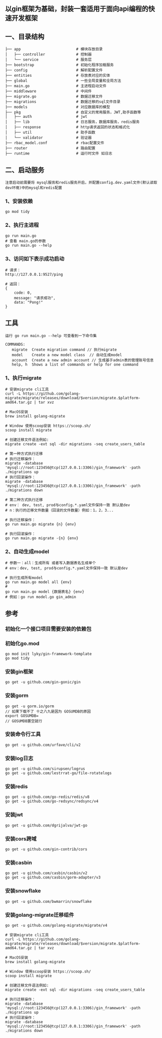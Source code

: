 ## 以gin框架为基础，封装一套适用于面向api编程的快速开发框架
## 一、目录结构
```
├── app                         # 模块存放目录
│   ├── controller              # 控制器
│   └── service                 # 服务层
├── bootstrap                   # 初始化程序加载服务
├── config                      # 解析配置文件
├── entities                    # 存放表对应的实体
├── global                      # 一些全局变量和全局方法
├── main.go                     # 主进程启动文件
├── middleware                  # 中间件
├── migrate.go                  # 数据迁移文件
├── migrations                  # 数据迁移的sql文件目录
├── models                      # 对应数据库的模型
├── pkg                         # 自定义的常用服务，JWT,助手函数等
│   ├── auth                    # jwt
│   ├── lib                     # 日志服务，数据库服务，redis服务
│   ├── response                # http请求返回的状态和格式化
│   ├── util                    # 助手函数
│   └── validator               # 验证器
├── rbac_model.conf             # rbac配置文件
├── router                      # 路由配置
├── runtime                     # 运行时文件 如日志
```

## 二、启动服务
```
注意启动前需要将 mysql服务和redis服务开启，并配置config.dev.yaml文件(默认读取dev环境)中的mysql和redis配置
```
### 1、安装依赖
```shell script
go mod tidy 
```
### 2、执行主进程
```shell script
go run main.go 
# 查看 main.go的参数
go run main.go --help
```
### 3、访问如下表示成功启动
```shell script
# 请求：
http://127.0.0.1:9527/ping

# 返回：
{
    code: 0,
    message: "请求成功",
    data: "Pong!"
}
```
## 工具
```
运行 go run main.go --help 可查看到一下命令集

COMMANDS:
   migrate  Create migration command // 执行migrate
   model    Create a new model class  // 自动生成model
   account  Create a new admin account // 生成基于admin表的管理账号信息
   help, h  Shows a list of commands or help for one command
```
### 1、执行migrate
```shell script
# 安装migrate cli工具
curl -L https://github.com/golang-migrate/migrate/releases/download/$version/migrate.$platform-amd64.tar.gz | tar xvz

# MacOS安装
brew install golang-migrate

# Window 使用scoop安装 https://scoop.sh/
scoop install migrate

# 创建迁移文件语法例如:
migrate create -ext sql -dir migrations -seq create_users_table

# 第一种方式执行迁移
# 执行迁移操作：
migrate -database 'mysql://root:123456@tcp(127.0.0.1:3306)/gin_framework' -path ./migrations up
# 执行回滚操作：
migrate -database 'mysql://root:123456@tcp(127.0.0.1:3306)/gin_framework' -path ./migrations down

# 第二种方式执行迁移
# env： dev, test, prod与config.*.yaml文件保持一致 默认是dev
# n：执行的迁移文件数量（回滚的文件数量）例如：1，2，3...

# 执行迁移操作：
go run main.go migrate {n} {env}

# 执行回滚操作：
go run main.go migrate -{n} {env}
```
### 2、自动生成model
```shell script
# 参数一：all：生成所有 或者写入数据表名生成单个
# env：dev, test, prod与config.*.yaml文件保持一致 默认是dev

# 执行生成所有model
go run main.go model all {env}
#
go run main.go model {数据表名} {env}
# 例如：go run model.go gin_admin
```

## 参考 
### 初始化一个接口项目需要安装的依赖包
### 初始化go.mod
```shell script
go mod init lyky/gin-framework-template
go mod tidy
```

### 安装gin框架
```shell script
go get -u github.com/gin-gonic/gin
```

### 安装gorm
```shell script
go get -u gorm.io/gorm
// 如果下载不了 十之八九是因为 GOSUMDB的原因 
export GOSUMDB=
// GOSUMDB置空就行
```

### 安装命令行工具
```shell script
go get -u github.com/urfave/cli/v2
```

### 安装log日志
```shell script
go get -u github.com/sirupsen/logrus
go get -u github.com/lestrrat-go/file-rotatelogs
```

### 安装redis
```shell script
go get -u github.com/go-redis/redis/v8
go get -u github.com/go-redsync/redsync/v4
```

### 安装jwt
```shell script
go get -u github.com/dgrijalva/jwt-go
```

### 安装cors跨域
```shell script
go get -u github.com/gin-contrib/cors
```

### 安装casbin
```shell script
go get -u github.com/casbin/casbin/v2
go get -u github.com/casbin/gorm-adapter/v3
```

### 安装snowflake
```shell script
go get -u github.com/bwmarrin/snowflake
```

### 安装golang-migrate迁移组件
```shell script
go get -u github.com/golang-migrate/migrate/v4

# 安装migrate cli工具
curl -L https://github.com/golang-migrate/migrate/releases/download/$version/migrate.$platform-amd64.tar.gz | tar xvz

# MacOS安装
brew install golang-migrate

# Window 使用scoop安装 https://scoop.sh/
scoop install migrate

# 创建迁移文件语法例如:
migrate create -ext sql -dir migrations -seq create_users_table

# 执行迁移操作：
migrate -database 'mysql://root:123456@tcp(127.0.0.1:3306)/gin_framework' -path ./migrations up
# 执行回滚操作：
migrate -database 'mysql://root:123456@tcp(127.0.0.1:3306)/gin_framework' -path ./migrations down
```
